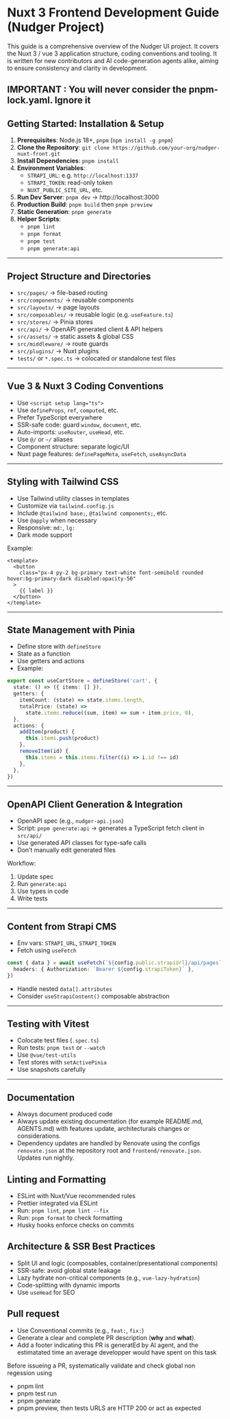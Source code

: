 # Nuxt 3 Frontend Development Guide (Nudger Project)

This guide is a comprehensive overview of the Nudger UI project. It covers the Nuxt 3 / vue 3 application structure, coding conventions and tooling. It is written for new contributors and AI code-generation agents alike, aiming to ensure consistency and clarity in development.


IMPORTANT :  You will never consider the pnpm-lock.yaml. Ignore it
---

## Getting Started: Installation & Setup

1. **Prerequisites**: Node.js 18+, `pnpm` (`npm install -g pnpm`)
2. **Clone the Repository**: `git clone https://github.com/your-org/nudger-nuxt-front.git`
3. **Install Dependencies**: `pnpm install`
4. **Environment Variables**:
   - `STRAPI_URL`: e.g. `http://localhost:1337`
   - `STRAPI_TOKEN`: read-only token
   - `NUXT_PUBLIC_SITE_URL`, etc.
5. **Run Dev Server**: `pnpm dev` → http://localhost:3000
6. **Production Build**: `pnpm build` then `pnpm preview`
7. **Static Generation**: `pnpm generate`
8. **Helper Scripts**:
   - `pnpm lint`
   - `pnpm format`
   - `pnpm test`
   - `pnpm generate:api`

---

## Project Structure and Directories

- `src/pages/` → file-based routing
- `src/components/` → reusable components
- `src/layouts/` → page layouts
- `src/composables/` → reusable logic (e.g. `useFeature.ts`)
- `src/stores/` → Pinia stores
- `src/api/` → OpenAPI generated client & API helpers
- `src/assets/` → static assets & global CSS
- `src/middleware/` → route guards
- `src/plugins/` → Nuxt plugins
- `tests/` or `*.spec.ts` → colocated or standalone test files

---

## Vue 3 & Nuxt 3 Coding Conventions

- Use `<script setup lang="ts">`
- Use `defineProps`, `ref`, `computed`, etc.
- Prefer TypeScript everywhere
- SSR-safe code: guard `window`, `document`, etc.
- Auto-imports: `useRouter`, `useHead`, etc.
- Use `@/` or `~/` aliases
- Component structure: separate logic/UI
- Nuxt page features: `definePageMeta`, `useFetch`, `useAsyncData`

---

## Styling with Tailwind CSS

- Use Tailwind utility classes in templates
- Customize via `tailwind.config.js`
- Include `@tailwind base;`, `@tailwind components;`, etc.
- Use `@apply` when necessary
- Responsive: `md:`, `lg:`
- Dark mode support

Example:

```vue
<template>
  <button
    class="px-4 py-2 bg-primary text-white font-semibold rounded hover:bg-primary-dark disabled:opacity-50"
  >
    {{ label }}
  </button>
</template>
```

---

## State Management with Pinia

- Define store with `defineStore`
- State as a function
- Use getters and actions
- Example:

```ts
export const useCartStore = defineStore('cart', {
  state: () => ({ items: [] }),
  getters: {
    itemCount: (state) => state.items.length,
    totalPrice: (state) =>
      state.items.reduce((sum, item) => sum + item.price, 0),
  },
  actions: {
    addItem(product) {
      this.items.push(product)
    },
    removeItem(id) {
      this.items = this.items.filter((i) => i.id !== id)
    },
  },
})
```

---

## OpenAPI Client Generation & Integration

- OpenAPI spec (e.g., `nudger-api.json`)
- Script: `pnpm generate:api` → generates a TypeScript fetch client in `src/api/`
- Use generated API classes for type-safe calls
- Don’t manually edit generated files

Workflow:

1. Update spec
2. Run `generate:api`
3. Use types in code
4. Write tests

---

## Content from Strapi CMS

- Env vars: `STRAPI_URL`, `STRAPI_TOKEN`
- Fetch using `useFetch`

```ts
const { data } = await useFetch(`${config.public.strapiUrl}/api/pages`, {
  headers: { Authorization: `Bearer ${config.strapiToken}` },
})
```

- Handle nested `data[].attributes`
- Consider `useStrapiContent()` composable abstraction

---

## Testing with Vitest

- Colocate test files (`.spec.ts`)
- Run tests: `pnpm test` or `--watch`
- Use `@vue/test-utils`
- Test stores with `setActivePinia`
- Use snapshots carefully

---


## Documentation

- Always document produced code
- Always update existing documentation (for example README.md, AGENTS.md) with features update, architecturals changes or considerations.
- Dependency updates are handled by Renovate using the configs `renovate.json` at
  the repository root and `frontend/renovate.json`. Updates run nightly.

## Linting and Formatting

- ESLint with Nuxt/Vue recommended rules
- Prettier integrated via ESLint
- Run: `pnpm lint`, `pnpm lint --fix`
- Run: `pnpm format` to check formatting
- Husky hooks enforce checks on commits

## Architecture & SSR Best Practices

- Split UI and logic (composables, container/presentational components)
- SSR-safe: avoid global state leakage
- Lazy hydrate non-critical components (e.g., `vue-lazy-hydration`)
- Code-splitting with dynamic imports
- Use `useHead` for SEO

## Pull request

- Use Conventional commits (e.g., `feat:`, `fix:`)
- Generate a clear and complete PR description (**why** and **what**).
- Add a footer indicating this PR is generatEd by AI agent, and the estimatated time an average developper would have spent on this task

Before issueing a PR, systematically validate and check global non regession using

- pnpm lint
- pnpm test run
- pnpm generate
- pnpm preview, then tests URLS are HTTP 200 or act as expected
